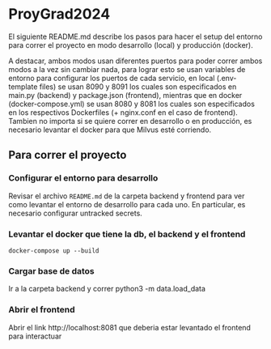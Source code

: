 # ProyGrad2024

El siguiente README.md describe los pasos para hacer el setup del entorno para correr el proyecto en modo desarrollo (local) y producción (docker).

A destacar, ambos modos usan diferentes puertos para poder correr ambos modos a la vez sin cambiar nada, para lograr esto se usan variables de entorno para configurar los puertos de cada servicio, en local (.env-template files) se usan 8090 y 8091 los cuales son especificados en main.py (backend) y package.json (frontend), mientras que en docker (docker-compose.yml) se usan 8080 y 8081 los cuales son especificados en los respectivos Dockerfiles (+ nginx.conf en el caso de frontend). Tambien no importa si se quiere correr en desarrollo o en producción, es necesario levantar el docker para que Milvus esté corriendo.

## Para correr el proyecto

### Configurar el entorno para desarrollo

Revisar el archivo `README.md` de la carpeta backend y frontend para ver como levantar el entorno de desarrollo para cada uno. En particular, es necesario configurar untracked secrets.

### Levantar el docker que tiene la db, el backend y el frontend

```console
docker-compose up --build
```

### Cargar base de datos

Ir a la carpeta backend y correr python3 -m data.load_data

### Abrir el frontend

Abrir el link http://localhost:8081 que deberia estar levantado el frontend para interactuar

